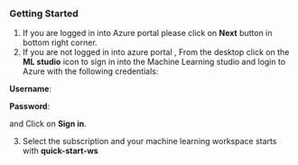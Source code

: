 ### **Getting Started**

1. If you are logged in into Azure portal please click on **Next** button  in bottom right corner.
2. If you are not logged in into azure portal ,  From the desktop click on the **ML studio** icon  to sign in into the Machine Learning studio and login to Azure with the following credentials:

**Username**:**<inject key="AzureAdUserEmail" />** 

**Password**: **<inject key="AzureAdUserPassword" />** 

   and Click on **Sign in**.

3. Select the subscription and your machine learning workspace starts with **quick-start-ws**


